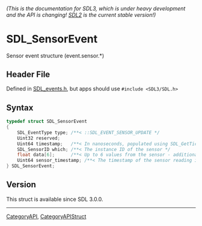 ###### (This is the documentation for SDL3, which is under heavy development and the API is changing! [SDL2](https://wiki.libsdl.org/SDL2/) is the current stable version!)
# SDL_SensorEvent

Sensor event structure (event.sensor.*)

## Header File

Defined in [SDL_events.h](https://github.com/libsdl-org/SDL/blob/main/include/SDL3/SDL_events.h), but apps should use `#include <SDL3/SDL.h>`

## Syntax

```c
typedef struct SDL_SensorEvent
{
    SDL_EventType type; /**< ::SDL_EVENT_SENSOR_UPDATE */
    Uint32 reserved;
    Uint64 timestamp;   /**< In nanoseconds, populated using SDL_GetTicksNS() */
    SDL_SensorID which; /**< The instance ID of the sensor */
    float data[6];      /**< Up to 6 values from the sensor - additional values can be queried using SDL_GetSensorData() */
    Uint64 sensor_timestamp; /**< The timestamp of the sensor reading in nanoseconds, not necessarily synchronized with the system clock */
} SDL_SensorEvent;
```

## Version

This struct is available since SDL 3.0.0.

----
[CategoryAPI](CategoryAPI), [CategoryAPIStruct](CategoryAPIStruct)

